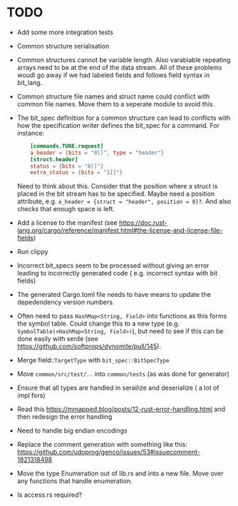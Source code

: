   # TODO

  - Add some more integration tests
  - Common structure serialisation
  - Common structures cannot be variable length. Also varabiable repeating arrays need to be at the end of 
    the data stream. All of these problems woudl go away if we had labeled fields and follows field syntax
    in bit_lang.
  - Common structure file names and struct name could confiict with common file names.
    Move them to a seperate module to avoid this.
  - The bit_spec definition for a common structure can lead to conflicts  with how the specification writer
    defines the bit_spec for a command. For instance:
    ```toml
        [commands.TUNE.request]
        a_header = {bits = "0[]", type = "header"}
        [struct.header]
        status = {bits = "0[]"}
        extra_status = {bits = "1[]"}
    ```
    Need to think about this. Consider that the position where a struct is placed in the bit stream
    has to be specified. Maybe need a position  attribute, e.g. `a_header = {struct = "header", position = 0}?`.
    And also checks that enough space is left.
   
  - Add a license to the manifest (see  https://doc.rust-lang.org/cargo/reference/manifest.html#the-license-and-license-file-fields)
  - Run clippy
  - Incorrect bit_specs seem to be processed without giving an error leading to incorrectly generated code
    ( e.g. incorrect syntax with bit fields)
  - The generated Cargo.toml file needs to have means to update the depedendency version numbers.
  - Often need to pass `HashMap<String, Field>` into functions as this forms the symbol table.
    Could change this to a new type (e.g. `SymbolTable(<HashMap<String, Field>)`), but need to
    see if this can be done easily with serde (see https://github.com/softprops/dynomite/pull/145).
   - Merge field::`TargetType` with `bit_spec::BitSpecType`
   - Move `common/src/test/..` into `common/tests` (as was done for generator)
   - Ensure that all types are handled in serailize and deserialize ( a lot of impl fors)
   - Read this  https://mmapped.blog/posts/12-rust-error-handling.html and then redesign the error handling
   - Need to handle big endian encodings
   - Replace the comment generation with something like this:  https://github.com/udoprog/genco/issues/53#issuecomment-1821318498
   - Move the type Enumeration out of lib.rs and into a new file. Move over any functions that handle enumeration.
   - Is access.rs required?